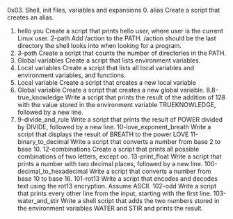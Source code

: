 0x03. Shell, init files, variables and expansions
0. alias      Create a script that creates an alias.
1. hello you     Create a script that prints hello user, where user is the current Linux user.
2-path    Add /action to the PATH. /action should be the last directory the shell looks into when looking for a program.
3. 3-path      Create a script that counts the number of directories in the PATH.
4. Global variables     Create a script that lists environment variables.
5. Local variables          Create a script that lists all local variables and environment variables, and functions.
6. Local variable     Create a script that creates a new local variable
7. Global variable   Create a script that creates a new global variable.
8.8-true_knowledge      Write a script that prints the result of the addition of 128 with the value stored in the environment variable TRUEKNOWLEDGE, followed by a new line.
9. 9-divide_and_rule    Write a script that prints the result of POWER divided by DIVIDE, followed by a new line.
10-love_exponent_breath   Write a script that displays the result of BREATH to the power LOVE
11-binary_to_decimal    Write a script that converts a number from base 2 to base 10.
12-combinations   Create a script that prints all possible combinations of two letters, except oo.
13-print_float  Write a script that prints a number with two decimal places, followed by a new line.
100-decimal_to_hexadecimal  Write a script that converts a number from base 10 to base 16.
101-rot13  Write a script that encodes and decodes text using the rot13 encryption. Assume ASCII.
102-odd  Write a script that prints every other line from the input, starting with the first line.
103-water_and_stir  Write a shell script that adds the two numbers stored in the environment variables WATER and STIR and prints the result.
